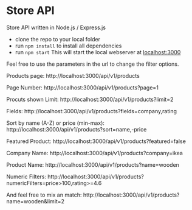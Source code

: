 # Store API
Store API written in Node.js / Express.js

- clone the repo to your local folder
- run `npm install` to install all dependencies
- run `npm start` This will start the local webserver at [localhost:3000](http://localhost:3000)

Feel free to use the parameters in the url to change the filter options.

Products page:
http://localhost:3000/api/v1/products

Page Number:
http://localhost:3000/api/v1/products?page=1

Procuts shown Limit:
http://localhost:3000/api/v1/products?limit=2

Fields:
http://localhost:3000/api/v1/products?fields=company,rating

Sort by name (A-Z) or price (min-max):
http://localhost:3000/api/v1/products?sort=name,-price

Featured Product:
http://localhost:3000/api/v1/products?featured=false

Company Name:
http://localhost:3000/api/v1/products?company=ikea

Product Name:
http://localhost:3000/api/v1/products?name=wooden

Numeric Filters:
http://localhost:3000/api/v1/products?numericFilters=price>100,rating>=4.6


And feel free to mix an match:
http://localhost:3000/api/v1/products?name=wooden&limit=2
